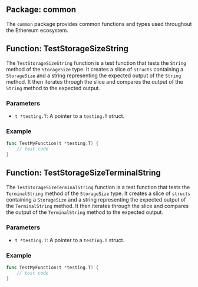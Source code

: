 ## Package: common

The `common` package provides common functions and types used throughout the Ethereum ecosystem.

## Function: TestStorageSizeString

The `TestStorageSizeString` function is a test function that tests the `String` method of the `StorageSize` type. It creates a slice of `structs` containing a `StorageSize` and a string representing the expected output of the `String` method. It then iterates through the slice and compares the output of the `String` method to the expected output.

### Parameters

- `t *testing.T`: A pointer to a `testing.T` struct.

### Example

```go
func TestMyFunction(t *testing.T) {
    // test code
}
```

## Function: TestStorageSizeTerminalString

The `TestStorageSizeTerminalString` function is a test function that tests the `TerminalString` method of the `StorageSize` type. It creates a slice of `structs` containing a `StorageSize` and a string representing the expected output of the `TerminalString` method. It then iterates through the slice and compares the output of the `TerminalString` method to the expected output.

### Parameters

- `t *testing.T`: A pointer to a `testing.T` struct.

### Example

```go
func TestMyFunction(t *testing.T) {
    // test code
}
```